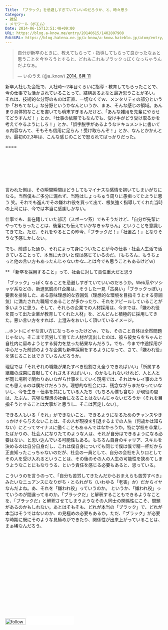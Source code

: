 ```yaml
---
Title: 「ブラック」を忌避しすぎていていいのだろうか、と、時々思う
Category:
- 雑記
- メモワール（ポエム）
Date: 2014-06-15T13:51:48+09:00
URL: https://blog.a-know.me/entry/20140615/1402807908
EditURL: https://blog.hatena.ne.jp/a-know/a-know.hateblo.jp/atom/entry/12921228815727979213
---
```


<blockquote class="twitter-tweet" lang="ja"><p>自分が新卒のときに、教えてもらって・指導してもらって良かったなぁと思うことを今やろうとすると、どれもこれもブラックっぽくなっちゃうんだよなぁ。</p>&mdash; いのうえ (@a_know) <a href="https://twitter.com/a_know/statuses/476694681128939520">2014, 6月 11</a></blockquote>

新卒入社した会社で、入社時〜2年目くらいに指導・教育してもらったことで、今の仕事でも活かされていることって、結構あるよなと最近思うことが多い。
それは、技術的な分野のものは正直、一切なくてｗ、メンタリティの部分というか「おもてなし」な分野というかなんというか、まぁ、そんな感じの領域。あんまり具体的なことを書いても瑣末すぎるんだけど、「あんな雑用を先輩にやらせてどうすんだ！」とか、「仕事の依頼でもなんでも、受け手がどう受け取るかを考えてやるようにしろ！」とか、「誤字脱字があるようなドキュメントに書いてる内容なんて、そもそも信用に足らん！受け取らんぞ！」とか、なんとかかんとか。最初の2,3年は、こんな感じのことで怒られてばっかりだった。

====

<script async src="//pagead2.googlesyndication.com/pagead/js/adsbygoogle.js"></script>
<!-- article-top -->
<ins class="adsbygoogle"
     style="display:inline-block;width:728px;height:90px"
     data-ad-client="ca-pub-3463034538369189"
     data-ad-slot="8367620130"></ins>
<script>
(adsbygoogle = window.adsbygoogle || []).push({});
</script>


言われた側は、その瞬間瞬間はどうしてもマイナスな感情を抱いてしまいがちになる。当然僕もご多分に漏れず、当時はしょっちゅう周りに愚痴ってたように思う 笑。それでも進んでその嫌われ役を買って出て、根気強く指導してくれた当時の上司には、今では本当に感謝しかない。


仕事でも、昔在籍していた部活（スポーツ系）でもそうだけど、「自分が先輩にやってもらったことは、後輩にも伝えていかなきゃならん」ということを意識してきてた。ただ、それをやるとこの昨今、「ブラックだ！」「社畜乙！」となりそうな予感しかしない。


でも、前述した通り、それによって身についたことが今の仕事・社会人生活で活きていることって、本当に大きいと僕は感じているのだ。（もちろん、もうちょっと他の言い方もあったんじゃないかな...とは今でも思うこともあるけどｗ）


** 「新卒を採用すること」って、社会に対して責任重大だと思う


「ブラック」っぽくなることを忌避しすぎていていいのだろうか。Web系やソシャゲ系などの、新進気鋭のIT企業は、そうした一見「古臭い」「ブラックっぽい」要素を排除した、ある意味理想的な雰囲気（理想的な環境を目指そうとする雰囲気）に満たされた職場であることが多かったり、それをアピールしていることが多いように思う。そして、それらの企業での人材採用は、今までは、「嫌われ役を買って出た企業が教育してくれた人材」を、どんどんと積極的に採用してきた。悪い言い方をすれば、上澄みをおいしく頂いているイメージ。


...ホントにイヤな言い方になっちゃったけどｗ、でも、そのこと自体は全然問題じゃない。そこまで苦労して育てた人材が流出したのは、彼ら彼女らをちゃんと自社内に留めようとする努力を怠った結果なんだろう。でも、今まで中途採用が中心だった前述のような企業も新卒採用をするようになって、さて、「嫌われ役」を演じることはできているんだろうか。


理屈では「それぞれの職能が果たすべき役割さえ全うできればいい」「所属する組織の成果に貢献してくれさえすればいい」、のかもしれないけれど、人と人とが同じ場所で関わりあいながら仕事をしていく現場では、それはキレイ事のようにも思えるのは僕だけだろうか。理想的な社会には、残念ながらまだなっていないし、今を生き・仕事を共にしている人たち（もちろん僕も含む）が現役の間は、たぶん、完璧な理想の社会になることはないんじゃないだろうか（それを目指そうとすることは大事だと思うし、そこは否定しない）。


できる人もいる「それ」ができないこと、できるようになるためのチャンスやきっかけすら与えないことは、その人が現役を引退するまでの人生（何歳かは知らない）にとってマイナスに働くこともあるんではなかろうか。特に学校を卒業したばかりの、社会人になりたてのような人は、それが自分はできるようになる必要はない、と思い込んでいる可能性もある。もちろん自身のキャリア、スキルを決めるのは自分自身だし、これは僕自身についても同じで僕は僕で精一杯だから正直知ったこっちゃないのだが、社会の一員として、自分の会社を入り口としてその人を受け入れるということは、その後のその人の人生の可能性を狭めてしまうようなことにもなりうる、という責任を感じる必要もあると、思っている。


こういうのを言うのって、「自分も苦労してきたんだからおまえらも苦労すべき」みたいなニュアンスになりがち・とられがち（いわゆる「老害」か）だからイヤなんだよね。あ、それを「嫌われ役」っていうのか。
というか、「嫌われ役」っていうのが間違ってるのか。「ブラックだ」と解釈することもできるようなことを、「ブラックだ」と解釈させてしまうようなその人同士の関係性にこそ、問題があるのかもしれない。あとはそもそも、どれが本当の「ブラック」で、どれが本当はそうではないのか、の見極めの必要もあるか。ただ、「ブラック」が必要な時期に既にそのような見極めができたり、関係性が出来上がっていることは、まぁ稀なんだろう。

<script async src="//pagead2.googlesyndication.com/pagead/js/adsbygoogle.js"></script>
<!-- article-bottom2 -->
<ins class="adsbygoogle"
     style="display:inline-block;width:300px;height:250px"
     data-ad-client="ca-pub-3463034538369189"
     data-ad-slot="5274552934"></ins>
<script>
(adsbygoogle = window.adsbygoogle || []).push({});
</script>


<div>
<a href='http://cloud.feedly.com/#subscription%2Ffeed%2Fhttp%3A%2F%2Fblog.a-know.me%2Ffeed'  target='blank'><img id='feedlyFollow' src='//s3.feedly.com/img/follows/feedly-follow-rectangle-volume-small_2x.png' alt='follow us in feedly' width='65' height='20'></a>

<iframe src="//blog.hatena.ne.jp/a-know/a-know.hateblo.jp/subscribe/iframe" allowtransparency="true" frameborder="0" scrolling="no" width="150" height="28"></iframe>
</div>
